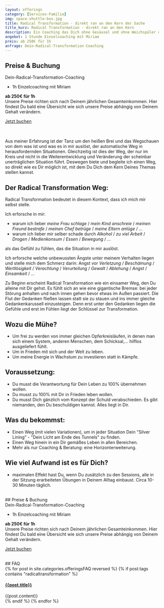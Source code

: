 ```yaml
---
layout: offerings
category: [Services-Familie]
img: space-shuttle-box.jpg
title: Radical Transformation - direkt ran an den Kern der Sache
title_kurz: Radical Transformation - direkt ran an den Kern
description: Ein Coaching das Dich ohne Gesäusel und ohne Weichspüler direkt mit dem Kern der Sache konfrontiert.<br>Es gibt niemanden, den Du beschuldigen kannst. Alles liegt in Dir und ermöglicht Dir eine Horizonterweiterung.
angebot: 1 Stunde Einzelcoaching mit Miriam
preis: ab 250€ für 1h
anfrage: Dein-Radical-Transformation-Coaching
---
```


## Preise & Buchung
<div class="panel panel-info">
<div class="panel-heading">Dein-Radical-Transformation-Coaching</div>
<div class="panel-body">
  <ul>
  <li>1h Einzelcoaching mit Miriam</li>
  </ul>
  <b>ab 250€ für 1h</b>
  <br>Unsere Preise richten sich nach Deinem jährlichen Gesamteinkommen. Hier findest Du bald eine Übersicht wie sich unsere Preise abhängig von Deinem Gehalt verändern.
  <p><a href="mailto:{{ site.email }}?subject=Dein-Radical-Transformation-Coaching" target="_blank" class="btn btn-primary">Jetzt buchen</a></p>
</div>
</div>

<br><br>
Aus meiner Erfahrung ist der Tanz um den heißen Brei und das Wegschauen von dem was ist und was es in mir auslöst, der automatische Weg in herausfordernden Situationen. Gleichzeitig ist dies der Weg, der nur im Kreis und nicht in die Weiterentwicklung und Veränderung der scheinbar unerträglichen Situation führt. Deswegen biete und begleite ich einen Weg, so direkt wie es Dir möglich ist, mit dem Du Dich dem Kern Deines Themas stellen kannst.

## Der Radical Transformation Weg:
Radical Transformation bedeutet in diesem Kontext, dass ich mich mir selbst stelle.

Ich erforsche in mir:
* warum ich lieber *meine Frau schlage* / *mein Kind anschreie* / *meinen Freund bestrafe* / *meinen Chef betrüge* / *meine Eltern anlüge* / *…*
* warum ich lieber mir selber schade durch *Alkohol* / *zu viel Arbeit* / *Drogen* / *Medienkonsum* / *Essen* / *Bewegung* / *…*

als das Gefühl zu fühlen, das die Situation in mir auslöst.

Ich erforsche welche unbewussten Ängste unter meinem Verhalten liegen und stelle mich dem Schmerz darin: Angst vor *Verletzung* / *Beschämung* / *Wertlösigkeit* / *Verachtung* / *Verurteilung* / *Gewalt* / *Ablehung* / *Angst* / *Einsamkeit* / *…*

Zu Beginn erscheint Radical Transformation wie ein einsamer Weg, den Du alleine mit Dir gehst. Es fühlt sich an wie eine gigantische Bremse: bei jeder Störung anhalten und nach innen gehen bevor etwas im Außen passiert. Die Flut der Gedanken fließen lassen statt sie zu stauen und ins immer gleiche Gedankenkarussell einzusteigen. Denn erst unter den Gedanken liegen die Gefühle und erst im Fühlen liegt der Schlüssel zur Transformation.

## Wozu die Mühe?
* Um frei zu werden von immer gleichen Opferkreisläufen, in denen man sich einem System, anderen Menschen, dem Schicksal,… hilflos ausgeliefert fühlt.
* Um in Frieden mit sich und der Welt zu leben.
* Um meine Energie in Wachstum zu investieren statt in Kämpfe.

## Voraussetzung:
* Du musst die Verantwortung für Dein Leben zu 100% übernehmen wollen.
* Du musst zu 100% mit Dir in Frieden leben wollen.
* Du musst Dich gänzlich vom Konzept der Schuld verabschieden. Es gibt niemanden, den Du beschuldigen kannst. Alles liegt in Dir.

## Was du bekommst:
* Einen Weg (mit vielen Variationen), um in jeder Situation Dein "Silver Lining" - "Dein Licht am Ende des Tunnels" zu finden.
* Einen Weg hinein in ein Dir gemäßes Leben in allen Bereichen.
* Mehr als nur Coaching & Beratung: eine Horizonterweiterung.

## Wie viel Aufwand ist es für Dich?
* maximalen Effekt hast Du, wenn Du zusätzlich zu den Sessions, alle in der Sitzung erarbeiteten Übungen in Deinem Alltag einbaust. Circa 10-30 Minuten täglich.

<br>
## Preise & Buchung
<div class="panel panel-info">
<div class="panel-heading">Dein-Radical-Transformation-Coaching</div>
<div class="panel-body">
  <ul>
  <li>1h Einzelcoaching mit Miriam</li>
  </ul>
  <b>ab 250€ für 1h</b>
  <br>Unsere Preise richten sich nach Deinem jährlichen Gesamteinkommen. Hier findest Du bald eine Übersicht wie sich unsere Preise abhängig von Deinem Gehalt verändern.
  <p><a href="mailto:{{ site.email }}?subject=Dein-Radical-Transformation-Coaching" target="_blank" class="btn btn-primary">Jetzt buchen</a></p>
</div>
</div>


<br>
## FAQ
<div class="panel-group" id="accordion" role="tablist" aria-multiselectable="true">
  <div class="panel panel-default">
  {% for post in site.categories.offeringsFAQ reversed %}
    {% if post.tags contains "radicaltransformation" %}
    <div class="panel-heading" role="tab" id="{{post.anker}}Head">
      <h4 class="panel-title">
        <a rclass="collapsed" ole="button" data-toggle="collapse" data-parent="#accordion" href="#{{post.anker}}Role" aria-expanded="false" aria-controls="{{post.anker}}">
          {{post.title}}
        </a>
      </h4>
    </div>
    <div id="{{post.anker}}Role" class="panel-collapse collapse" role="tabpanel" aria-labelledby="{{post.anker}}Head">
      <div class="panel-body">
        {{post.content}}
      </div>
    </div>
    {% endif %}
  {% endfor %}
  </div>
</div>
